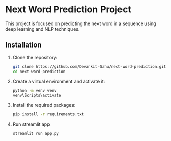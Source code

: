 # Next Word Prediction Project

This project is focused on predicting the next word in a sequence using deep learning and NLP techniques.

## Installation

1. Clone the repository:

   ```sh
   git clone https://github.com/Devankit-Sahu/next-word-prediction.git
   cd next-word-prediction
   ```

2. Create a virtual environment and activate it:

   ```sh
   python -m venv venv
   venv\Scripts\activate
   ```

3. Install the required packages:

   ```sh
   pip install -r requirements.txt
   ```

4. Run streamlit app
   ```sh
   streamlit run app.py
   ```
